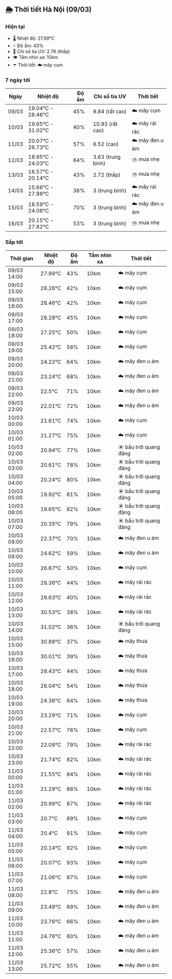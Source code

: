 ## 🌦️ Thời tiết Hà Nội (09/03)

### Hiện tại

- 🌡️ Nhiệt độ: 27.99℃
- 💦 Độ ẩm: 43%
- 🌟 Chỉ số tia UV: 2.78 (thấp)
- 👁️ Tầm nhìn xa: 10km
- ☂️ Thời tiết: ☁️ mây cụm

### 7 ngày tới

| Ngày | Nhiệt độ | Độ ẩm | Chỉ số tia UV | Thời tiết |
| --- | --- | --- | --- | --- |
| 09/03 | 19.04℃ - 28.46℃ | 45% | 9.84 (rất cao) | ☁️ mây cụm |
| 10/03 | 19.65℃ - 31.02℃ | 40% | 10.93 (rất cao) | ☁️ mây rải rác |
| 11/03 | 20.07℃ - 26.73℃ | 57% | 6.52 (cao) | ☁️ mây đen u ám |
| 12/03 | 18.95℃ - 24.03℃ | 64% | 3.63 (trung bình) | ⛈️ mưa nhẹ |
| 13/03 | 16.57℃ - 20.14℃ | 43% | 2.72 (thấp) | ⛈️ mưa nhẹ |
| 14/03 | 15.66℃ - 27.98℃ | 36% | 3 (trung bình) | ☁️ mây rải rác |
| 15/03 | 18.59℃ - 24.06℃ | 70% | 3 (trung bình) | ☁️ mây đen u ám |
| 16/03 | 20.15℃ - 27.82℃ | 53% | 3 (trung bình) | ⛈️ mưa nhẹ |

### Sắp tới

| Thời gian | Nhiệt độ | Độ ẩm | Tầm nhìn xa | Thời tiết |
| --- | --- | --- | --- | --- |
| 09/03 14:00 | 27.99℃ | 43% | 10km | ☁️ mây cụm |
| 09/03 15:00 | 28.26℃ | 42% | 10km | ☁️ mây cụm |
| 09/03 16:00 | 28.46℃ | 42% | 10km | ☁️ mây cụm |
| 09/03 17:00 | 28.28℃ | 45% | 10km | ☁️ mây cụm |
| 09/03 18:00 | 27.25℃ | 50% | 10km | ☁️ mây cụm |
| 09/03 19:00 | 25.42℃ | 58% | 10km | ☁️ mây cụm |
| 09/03 20:00 | 24.22℃ | 64% | 10km | ☁️ mây đen u ám |
| 09/03 21:00 | 23.24℃ | 68% | 10km | ☁️ mây đen u ám |
| 09/03 22:00 | 22.5℃ | 71% | 10km | ☁️ mây đen u ám |
| 09/03 23:00 | 22.01℃ | 72% | 10km | ☁️ mây đen u ám |
| 10/03 00:00 | 21.61℃ | 74% | 10km | ☁️ mây cụm |
| 10/03 01:00 | 21.27℃ | 75% | 10km | ☁️ mây cụm |
| 10/03 02:00 | 20.94℃ | 77% | 10km | ☀️ bầu trời quang đãng |
| 10/03 03:00 | 20.61℃ | 78% | 10km | ☀️ bầu trời quang đãng |
| 10/03 04:00 | 20.24℃ | 80% | 10km | ☀️ bầu trời quang đãng |
| 10/03 05:00 | 19.92℃ | 81% | 10km | ☀️ bầu trời quang đãng |
| 10/03 06:00 | 19.65℃ | 82% | 10km | ☀️ bầu trời quang đãng |
| 10/03 07:00 | 20.35℃ | 79% | 10km | ☀️ bầu trời quang đãng |
| 10/03 08:00 | 22.37℃ | 70% | 10km | ☁️ mây đen u ám |
| 10/03 09:00 | 24.62℃ | 59% | 10km | ☁️ mây đen u ám |
| 10/03 10:00 | 26.67℃ | 50% | 10km | ☁️ mây cụm |
| 10/03 11:00 | 28.36℃ | 44% | 10km | ☁️ mây rải rác |
| 10/03 12:00 | 29.63℃ | 40% | 10km | ☁️ mây rải rác |
| 10/03 13:00 | 30.53℃ | 38% | 10km | ☁️ mây rải rác |
| 10/03 14:00 | 31.02℃ | 36% | 10km | ☀️ bầu trời quang đãng |
| 10/03 15:00 | 30.88℃ | 37% | 10km | ☁️ mây thưa |
| 10/03 16:00 | 30.01℃ | 39% | 10km | ☁️ mây thưa |
| 10/03 17:00 | 28.43℃ | 44% | 10km | ☁️ mây thưa |
| 10/03 18:00 | 26.04℃ | 54% | 10km | ☁️ mây thưa |
| 10/03 19:00 | 24.36℃ | 64% | 10km | ☁️ mây thưa |
| 10/03 20:00 | 23.29℃ | 71% | 10km | ☁️ mây cụm |
| 10/03 21:00 | 22.57℃ | 76% | 10km | ☁️ mây cụm |
| 10/03 22:00 | 22.09℃ | 79% | 10km | ☁️ mây rải rác |
| 10/03 23:00 | 21.74℃ | 82% | 10km | ☁️ mây rải rác |
| 11/03 00:00 | 21.55℃ | 84% | 10km | ☁️ mây rải rác |
| 11/03 01:00 | 21.29℃ | 86% | 10km | ☁️ mây rải rác |
| 11/03 02:00 | 20.99℃ | 87% | 10km | ☁️ mây rải rác |
| 11/03 03:00 | 20.7℃ | 89% | 10km | ☁️ mây cụm |
| 11/03 04:00 | 20.4℃ | 91% | 10km | ☁️ mây cụm |
| 11/03 05:00 | 20.14℃ | 92% | 10km | ☁️ mây cụm |
| 11/03 06:00 | 20.07℃ | 93% | 10km | ☁️ mây cụm |
| 11/03 07:00 | 21.06℃ | 87% | 10km | ☁️ mây cụm |
| 11/03 08:00 | 22.8℃ | 75% | 10km | ☁️ mây đen u ám |
| 11/03 09:00 | 23.49℃ | 69% | 10km | ☁️ mây đen u ám |
| 11/03 10:00 | 23.76℃ | 66% | 10km | ☁️ mây đen u ám |
| 11/03 11:00 | 24.76℃ | 60% | 10km | ☁️ mây đen u ám |
| 11/03 12:00 | 25.36℃ | 57% | 10km | ☁️ mây đen u ám |
| 11/03 13:00 | 25.72℃ | 55% | 10km | ☁️ mây đen u ám |

